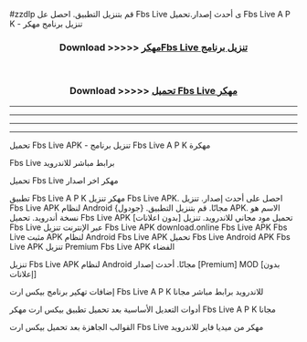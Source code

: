 #zzdlp قم بتنزيل التطبيق. احصل عل Fbs Live  ى أحدث إصدار.تحميل Fbs Live  A P K - تنزيل برنامج مهكر



<div align="center">
<h3>Download >>>>> <a href="https://ar-sites.web.app/?ar= Fbs Live ">مهكرFbs Live  تنزيل برنامج</a></h3><br>

<h3>Download >>>>> <a href="https://ar-sites.web.app/?ar= Fbs Live ">تحميل Fbs Live  مهكر</a></h3>
</div>


----------------------------------------------------------

----------------------------------------------------------

----------------------------------------------------------

----------------------------------------------------------


تحميل Fbs Live  APK - تنزيل برنامج Fbs Live  A P K مهكرة

Fbs Live  برابط مباشر للاندرويد

تحميل Fbs Live  مهكر اخر اصدار

تطبيق Fbs Live  A P K مهكر
تنزيل Fbs Live  APK. احصل على أحدث إصدار.
تنزيل Fbs Live  APK لنظام Android مجانًا.
قم بتنزيل التطبيق. {جودول} APK. الاسم هو نسخة أندرويد.
تحميل Fbs Live  APK [بدون اعلانات]
تحميل مود مجاني للاندرويد.
تنزيل Fbs Live  عبر الإنترنت
تنزيل Fbs Live  APK
download.online Fbs Live  APK
Fbs Live  مثبت APK لنظام Android
Fbs Live  APK
تحميل Fbs Live  Android APK
Fbs Live  APK تنزيل Premium
Fbs Live  APK الفضاء

تنزيل Fbs Live  APK لنظام Android مجانًا. أحدث إصدار [Premium] MOD [بدون إعلانات]

إضافات تهكير برنامج بيكس ارت Fbs Live  A P K للاندرويد برابط مباشر مجانا

أدوات التعديل الأساسية بعد تحميل تطبيق بيكس ارت مهكر Fbs Live  A P K مجانا

القوالب الجاهزة بعد تحميل بيكس ارت Fbs Live  مهكر من ميديا فاير للاندرويد



